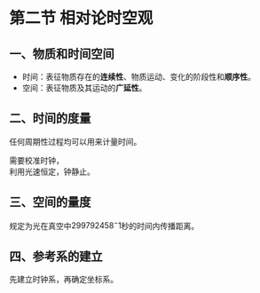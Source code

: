 # 第二节 相对论时空观

## 一、物质和时间空间

* 时间：表征物质存在的**连续性**、物质运动、变化的阶段性和**顺序性**。
* 空间：表征物质及其运动的**广延性**。

## 二、时间的度量

任何周期性过程均可以用来计量时间。

需要校准时钟，  
利用光速恒定，钟静止。

## 三、空间的量度

规定为光在真空中$299792458^-1$秒的时间内传播距离。

## 四、参考系的建立

先建立时钟系，再确定坐标系。
